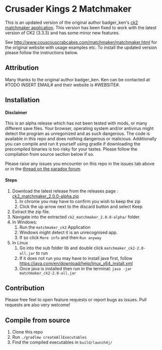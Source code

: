 # Crusader Kings 2 Matchmaker

This is an updated version of the original author badger_ken's [ck2 matchmaker application](http://www.couscouscrabcakes.com/matchmaker/matchmaker.html). This version has been fixed to work with the latest version of CK2 (3.3.3) and has some minor new features. 

See http://www.couscouscrabcakes.com/matchmaker/matchmaker.html for the original website with usage examples etc. To install the updated version please follow the instructions below. 

## Attribution
Many thanks to the original author badger_ken. Ken can be contacted at #TODO INSERT EMAIL# and their website is #WEBSITE#.

## Installation

#### Disclaimer 
This is an alpha release which has not been tested with mods, or many different save files. Your browser, operating system and/or antivirus might detect the program as unregonized and as such dangerous. The code is available in this repo and does nothing dangerous or malicious. Additionally you can compile and run it yourself using gradle if downloading the precompiled binaries is too risky for your tastes. Please follow the compilation from source section below if so.

Please raise any issues you encounter on this repo in the issues tab above or in the [thread on the paradox forum](https://forum.paradoxplaza.com/forum/threads/matchmaker-a-tool-to-help-you-find-that-perfect-noble.601230/) 

#### Steps
1. Download the latest release from the releases page : [ck2_matchmaker_2.0.0-alpha.zip](https://github.com/nigel-gott/ck2_matchmaker/releases/download/v2.0.0-alpha/ck2_matchmaker_2.0.0-alpha.zip)
    1. In chrome you may have to confirm you wish to keep the zip
    2. Click the up arrow next to the discard button and select Keep
2. Extract the zip file. 
3. Navigate into the extracted `ck2_matchmaker_2.0.0-alpha/` folder.
4. In Windows:
    1. Run the `matchmaker_ck2` Application 
    2. Windows might detect it is an unrecognised app.
    3. If so click `More info` and then `Run anyway` 
5. In Linux
    1. Go into the sub folder lib and double click `matchmaker_ck2-2.0-all.jar` to run
    2. If it does not run you may have to install java first, follow https://java.com/en/download/help/linux_x64_install.xml
    3. Once java is installed then run in the terminal: `java -jar matchmaker_ck2-2.0-all.jar`

## Contribution
Please free feel to open feature requests or report bugs as issues. Pull requests are also very welcome! 

## Compile from source
1. Clone this repo 
2. Run `./gradlew createAllExecutables`
3. Find the compiled executables in `build/launch4j/`
